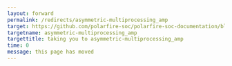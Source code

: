 ```yaml
---
layout: forward
permalink: /redirects/asymmetric-multiprocessing_amp
target: https://github.com/polarfire-soc/polarfire-soc-documentation/blob/master/asymmetric-multiprocessing/amp.md
targetname: asymmetric-multiprocessing_amp
targettitle: taking you to asymmetric-multiprocessing_amp
time: 0
message: this page has moved
---
```

